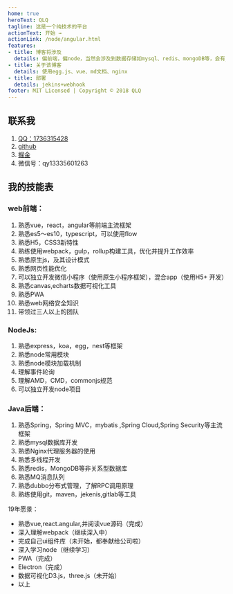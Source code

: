 ```yaml
---
home: true
heroText: QLQ
tagline: 这是一个纯技术的平台
actionText: 开始 →
actionLink: /node/angular.html
features:
- title: 博客将涉及
  details: 偏前端，偏node，当然会涉及到数据存储如mysql、redis、mongoDB等，会有java，C++
- title: 关于该博客
  details: 使用egg.js、vue、md文档、nginx
- title: 部署
  details: jekins+webhook
footer: MIT Licensed | Copyright © 2018 QLQ
---
```


## 联系我
1. [QQ：1736315428](http://wpa.qq.com/msgrd?v=3&uin=1736315428&site=qq&menu=yes)
2. [github](https://github.com/QiuyangQ)
3. [掘金](https://juejin.im/user/5a5e1680518825734d14a1d7)
4. 微信号：qy13335601263


## 我的技能表

### web前端：
1. 熟悉vue，react，angular等前端主流框架
2. 熟悉es5～es10，typescript，可以使用flow
3. 熟悉H5，CSS3新特性
4. 熟练使用webpack，gulp，rollup构建工具，优化并提升工作效率
5. 熟悉原生js，及其设计模式
6. 熟悉网页性能优化
7. 可以独立开发微信小程序（使用原生小程序框架），混合app（使用H5+ 开发）
8. 熟悉canvas,echarts数据可视化工具
9. 熟悉PWA
10. 熟悉web网络安全知识
11. 带领过三人以上的团队

### NodeJs:
1. 熟悉express，koa，egg，nest等框架
2. 熟悉node常用模块
3. 熟悉node模块加载机制
4. 理解事件轮询
5. 理解AMD，CMD，commonjs规范
6. 可以独立开发node项目

### Java后端：
1. 熟悉Spring，Spring MVC，mybatis ,Spring Cloud,Spring Security等主流框架
2. 熟悉mysql数据库开发
3. 熟悉Nginx代理服务器的使用
4. 熟悉多线程开发
5. 熟悉redis，MongoDB等非关系型数据库
6. 熟悉MQ消息队列
7. 熟悉dubbo分布式管理，了解RPC调用原理
8. 熟练使用git，maven，jekenis,gitlab等工具

19年愿景：

- 熟悉vue,react.angular,并阅读vue源码（完成）
- 深入理解webpack（继续深入中）
- 完成自己ui组件库（未开始，都奉献给公司啦）
- 深入学习node（继续学习）
- PWA（完成）
- Electron（完成）
- 数据可视化D3.js，three.js（未开始）
- 以上
